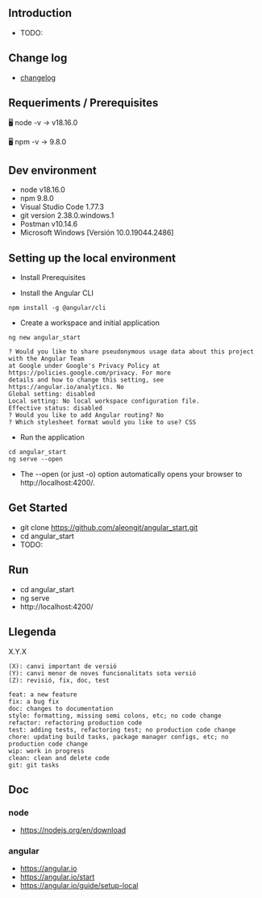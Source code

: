 ## Introduction

- TODO:



## Change log

- [changelog](changelog.rst)



## Requeriments / Prerequisites

🖥️ node -v
→ v18.16.0

🖥️ npm -v
→ 9.8.0



## Dev environment

- node v18.16.0
- npm 9.8.0
- Visual Studio Code 1.77.3
- git version 2.38.0.windows.1
- Postman v10.14.6
- Microsoft Windows [Versión 10.0.19044.2486]



## Setting up the local environment

- Install Prerequisites

- Install the Angular CLI
```
npm install -g @angular/cli
```

- Create a workspace and initial application
```
ng new angular_start
```
```
? Would you like to share pseudonymous usage data about this project with the Angular Team
at Google under Google's Privacy Policy at https://policies.google.com/privacy. For more
details and how to change this setting, see https://angular.io/analytics. No
Global setting: disabled
Local setting: No local workspace configuration file.
Effective status: disabled
? Would you like to add Angular routing? No
? Which stylesheet format would you like to use? CSS
```

- Run the application
```
cd angular_start
ng serve --open
```
- The --open (or just -o) option automatically opens your browser to http://localhost:4200/.


## Get Started

- git clone https://github.com/aleongit/angular_start.git
- cd angular_start
- TODO:



## Run

- cd angular_start
- ng serve
- http://localhost:4200/


## Llegenda

X.Y.X

```
(X): canvi important de versió
(Y): canvi menor de noves funcionalitats sota versió
(Z): revisió, fix, doc, test
```

```
feat: a new feature
fix: a bug fix
doc: changes to documentation
style: formatting, missing semi colons, etc; no code change
refactor: refactoring production code
test: adding tests, refactoring test; no production code change
chore: updating build tasks, package manager configs, etc; no production code change
wip: work in progress
clean: clean and delete code
git: git tasks
```


## Doc

### node
- https://nodejs.org/en/download


### angular
- https://angular.io
- https://angular.io/start
- https://angular.io/guide/setup-local

